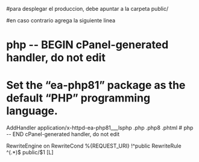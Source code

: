 #para desplegar el produccion, debe apuntar a la carpeta public/

#en caso contrario agrega la siguiente linea

# php -- BEGIN cPanel-generated handler, do not edit
# Set the “ea-php81” package as the default “PHP” programming language.
<IfModule mime_module>
  AddHandler application/x-httpd-ea-php81___lsphp .php .php8 .phtml
</IfModule>
# php -- END cPanel-generated handler, do not edit

RewriteEngine on
RewriteCond %{REQUEST_URI} !^public
RewriteRule ^(.*)$ public/$1 [L]
